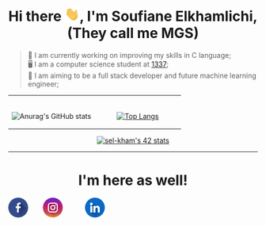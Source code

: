 <h1 align="center">Hi there <img src="images/hey.gif" width="30px">, I'm Soufiane Elkhamlichi, (They call me MGS)</h1>

>  💪 I am currently working on improving my skills in C language; \
>  🖥️ I am a computer science student at [1337](https://www.1337.ma); \
>  🎯 I am aiming to be a full stack developer and future machine learning engineer;


<table align="center" style="border: none; text-align: center;">
<tr>
<td width="50%">
<br>

![Anurag's GitHub stats](https://github-readme-stats.vercel.app/api?username=MGS15&show_icons=true&hide=issues&hide_border=true&theme=github_dark)

</td>
<td width="50%">
<br>

 [![Top Langs](https://github-readme-stats.vercel.app/api/top-langs/?username=MGS15&layout=compact&hide_border=true&theme=github_dark)](https://github.com/anuraghazra/github-readme-stats)

</td>
</tr>
</table>


<center>
<div align="center">
 
[![sel-kham's 42 stats](https://badge.mediaplus.ma/binary/sel-kham)](https://github.com/oakoudad/badge42)
 
 </div>
 </center>

---------------

<!-- <h1 align="center">I'm here as well!</h1>
<div align="center" style="display: flex; gap: 30px; flex-direction: row; align-items: center; margin: 15px;">
<a href="https://www.facebook.com/soufiane.mgs">
<img width="40px" src="images/facebook.png" style="margin-left 15px;">
</a>
<a href="https://www.instagram.com/soufiane.mgs">
<img width="40px" src="images/instagram.png" style="marging-left: 15px;">
</a>
<a href="https://www.linkedin.com/in/elkhamlichi/" >
<img width="40px" src="images/linkedin.png" style="margin-left 15px;">
</a>
</div>
</div> -->
<h1 align="center">I'm here as well!</h1>
<div align="center" style="display: flex; flex-direction: row; align-items: center; gap : 30px; align-items: center;">
<div>
<a href="https://www.facebook.com/soufiane.mgs">
<img width="40px" src="images/facebook.png" >
</a>
</div>
<div>
<a href="https://www.instagram.com/soufiane.mgs">
<img width="40px" src="images/instagram.png" style="margin-right: 15px;">
</a>
</div>
<div>
<a href="https://www.linkedin.com/in/elkhamlichi/" >
<img width="40px" src="images/linkedin.png" style="margin-right: 15px;">
</a>
</div>
</div>